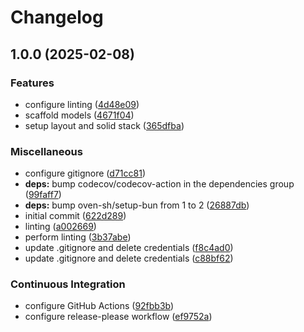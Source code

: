# Changelog

## 1.0.0 (2025-02-08)


### Features

* configure linting ([4d48e09](https://github.com/yetti/adventure_money/commit/4d48e09706620e17113142b11e360da276a3f5bd))
* scaffold models ([4671f04](https://github.com/yetti/adventure_money/commit/4671f04e500c70fff1f80b5a3e9c4d032fc48e86))
* setup layout and solid stack ([365dfba](https://github.com/yetti/adventure_money/commit/365dfbae753a244707236c98641bc1e0f0a43197))


### Miscellaneous

* configure gitignore ([d71cc81](https://github.com/yetti/adventure_money/commit/d71cc81f08f15273947cbbe38ec7b1468d995e77))
* **deps:** bump codecov/codecov-action in the dependencies group ([99faff7](https://github.com/yetti/adventure_money/commit/99faff7b806a4491cbf78b576742571d8c298313))
* **deps:** bump oven-sh/setup-bun from 1 to 2 ([26887db](https://github.com/yetti/adventure_money/commit/26887dba90d322142fb13ecbe4eaf82b790e3048))
* initial commit ([622d289](https://github.com/yetti/adventure_money/commit/622d28910d30e3a51baa71710201fd7437516e58))
* linting ([a002669](https://github.com/yetti/adventure_money/commit/a002669119aea78fa7f85e00ea8c1b534db5c768))
* perform linting ([3b37abe](https://github.com/yetti/adventure_money/commit/3b37abe52da14c52e52d874c923450c7542cb831))
* update .gitignore and delete credentials ([f8c4ad0](https://github.com/yetti/adventure_money/commit/f8c4ad00dbda6d93ff5ec9366f108a2afdafc6bd))
* update .gitignore and delete credentials ([c88bf62](https://github.com/yetti/adventure_money/commit/c88bf6249ba4f03b1b81ccf601bb05aa1561e76c))


### Continuous Integration

* configure GitHub Actions ([92fbb3b](https://github.com/yetti/adventure_money/commit/92fbb3bbf1bf274152afe33c6957601f280d1380))
* configure release-please workflow ([ef9752a](https://github.com/yetti/adventure_money/commit/ef9752a7b33f68e5d919fba639de685f876ce325))
